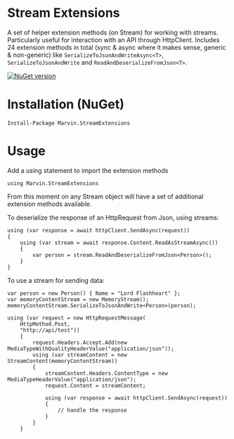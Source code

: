 # Stream Extensions
A set of helper extension methods (on Stream) for working with streams.  Particularly useful for interaction with an API through HttpClient.  Includes 24 extension methods in total (sync & async where it makes sense, generic & non-generic) like `SerializeToJsonAndWriteAsync<T>`, `SerializeToJsonAndWrite` and `ReadAndDeserializeFromJson<T>`.

[![NuGet version](https://badge.fury.io/nu/Marvin.StreamExtensions.svg)](https://badge.fury.io/nu/Marvin.StreamExtensions)

# Installation (NuGet)
```
Install-Package Marvin.StreamExtensions
```

# Usage 

Add a using statement to import the extension methods
```
using Marvin.StreamExtensions
```

From this moment on any Stream object will have a set of additional extension methods available.  

To deserialize the response of an HttpRequest from Json, using streams:  

```
using (var response = await httpClient.SendAsync(request))
{
    using (var stream = await response.Content.ReadAsStreamAsync())
    {
        var person = stream.ReadAndDeserializeFromJson<Person>();
    }
}
```

To use a stream for sending data: 

```
var person = new Person() { Name = "Lord Flashheart" };
var memoryContentStream = new MemoryStream();
memoryContentStream.SerializeToJsonAndWrite<Person>(person);

using (var request = new HttpRequestMessage(
    HttpMethod.Post,
    "http://api/test"))
    {
        request.Headers.Accept.Add(new MediaTypeWithQualityHeaderValue("application/json"));
        using (var streamContent = new StreamContent(memoryContentStream))
        {
            streamContent.Headers.ContentType = new MediaTypeHeaderValue("application/json");
            request.Content = streamContent;

            using (var response = await httpClient.SendAsync(request))
            {                
                // handle the response
            }
        }
    }
```

